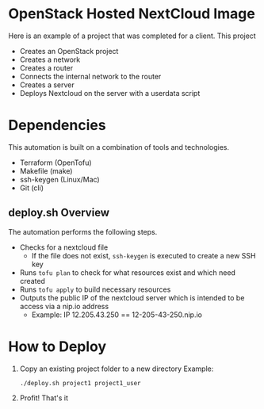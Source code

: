 # OpenStack Hosted NextCloud Image
Here is an example of a project that was completed for a client.
This project
* Creates an OpenStack project
* Creates a network
* Creates a router
* Connects the internal network to the router
* Creates a server
* Deploys Nextcloud on the server with a userdata script

# Dependencies
This automation is built on a combination of tools and technologies.
* Terraform (OpenTofu)
* Makefile (make)
* ssh-keygen (Linux/Mac)
* Git (cli)

## deploy.sh Overview
The automation performs the following steps.
* Checks for a nextcloud file
    * If the file does not exist, `ssh-keygen` is executed to create a new SSH key
* Runs `tofu plan` to check for what resources exist and which need created
* Runs `tofu apply` to build necessary resources
* Outputs the public IP of the nextcloud server which is intended to be access via a nip.io address
    * Example: IP 12.205.43.250 == 12-205-43-250.nip.io

# How to Deploy
1.  Copy an existing project folder to a new directory
    Example:
    ```
    ./deploy.sh project1 project1_user
    ```
4.  Profit!  That's it

